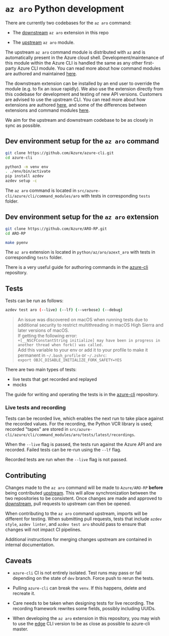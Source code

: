 # `az aro` Python development

There are currently two codebases for the `az aro` command:

* The [downstream](https://github.com/Azure/ARO-RP/tree/master/python/az/aro) `az
  aro` extension in this repo

* The
  [upstream](https://github.com/Azure/azure-cli/tree/dev/src/azure-cli/azure/cli/command_modules/aro)
  `az aro` module.

The upstream `az aro` command module is distributed with `az` and is
automatically present in the Azure cloud shell. Development/maintenance of this
module within the Azure CLI is handled the same as any other first-party Azure
CLI module. You can read more about how command modules are authored and
maintained [here](https://github.com/Azure/azure-cli/tree/dev/doc/authoring_command_modules).

The downstream extension can be installed by an end user to override the module
(e.g. to fix an issue rapidly).  We also use the extension directly from this
codebase for development and testing of new API versions.  Customers are
advised to use the upstream CLI. You can read more about how extensions are
authored [here](https://github.com/Azure/azure-cli/blob/dev/doc/extensions/authoring.md),
and some of the differences between extensions and command modules
[here](https://github.com/Azure/azure-cli/blob/dev/doc/extensions/faq.md).


We aim for the upstream and downstream codebase to be as closely in sync as
possible.


## Dev environment setup for the `az aro` command

```bash
git clone https://github.com/Azure/azure-cli.git
cd azure-cli

python3 -m venv env
. ./env/bin/activate
pip install azdev
azdev setup -c
```

The `az aro` command is located in `src/azure-cli/azure/cli/command_modules/aro`
with tests in corresponding `tests` folder.


## Dev environment setup for the `az aro` extension

```bash
git clone https://github.com/Azure/ARO-RP.git
cd ARO-RP

make pyenv
```

The `az aro` extension is located in `python/az/aro/azext_aro` with tests in
corresponding `tests` folder.

There is a very useful guide for authoring commands in the
[azure-cli](https://github.com/Azure/azure-cli/tree/dev/doc/authoring_command_modules)
repository.


## Tests

Tests can be run as follows:

```bash
azdev test aro (--live) (--lf) (--verbose) (--debug)
```

> An issue was discovered on macOS when running tests due to additional security to restrict multithreading in macOS High Sierra and later versions of macOS. \
If getting the following error:\
`+[__NSCFConstantString initialize] may have been in progress in another thread when fork() was called.`\
Add this variable to your env or add it to your profile to make it permanent in `~/.bash_profile` or `~/.zshrc`:\
`export OBJC_DISABLE_INITIALIZE_FORK_SAFETY=YES`


There are two main types of tests:

* live tests that get recorded and replayed
* mocks

The guide for writing and operating the tests is in the
[azure-cli](https://github.com/Azure/azure-cli/blob/dev/doc/authoring_tests.md)
repository.


### Live tests and recording

Tests can be recorded live, which enables the next run to take place against the
recorded values.  For the recording, the Python VCR library is used; recorded
"tapes" are stored in
`src/azure-cli/azure/cli/command_modules/aro/tests/latest/recordings`.

When the `--live` flag is passed, the tests run against the Azure API and are
recorded.  Failed tests can be re-run using the `--lf` flag.

Recorded tests are run when the `--live` flag is not passed.

## Contributing

Changes made to the `az aro` command will be made to `Azure/ARO-RP` **before**
being contributed
[upstream](https://github.com/Azure/azure-cli/tree/dev/src/azure-cli/azure/cli/command_modules/aro).
This will allow synchronization between the two repositories to be consistent.
Once changes are made and approved to
[downstream](https://github.com/Azure/ARO-RP/tree/master/python/az/aro), pull
requests to upstream can then be opened.

When contributing to the `az aro` command upstream, imports will be different
for testing. When submitting pull requests, tests that include `azdev style`,
`azdev linter`, and `azdev test aro` should pass to ensure that changes will not
impact CI pipelines.

Additional instructions for merging changes upstream are contained in internal
documentation.

## Caveats

* `azure-cli` CI is not entirely isolated.  Test runs may pass or fail depending
  on the state of `dev` branch.  Force push to rerun the tests.

* Pulling `azure-cli` can break the `venv`.  If this happens, delete and
  recreate it.

* Care needs to be taken when designing tests for live recording.  The recording
  framework rewrites some fields, possibly including UUIDs.

* When developing the `az aro` extension in this repository, you may wish to use
  the [edge](https://github.com/Azure/azure-cli#edge-builds) CLI version to be
  as close as possible to azure-cli master.
